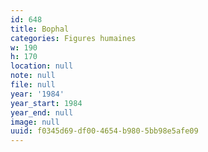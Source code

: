 ```yaml
---
id: 648
title: Bophal
categories: Figures humaines
w: 190
h: 170
location: null
note: null
file: null
year: '1984'
year_start: 1984
year_end: null
image: null
uuid: f0345d69-df00-4654-b980-5bb98e5afe09
---
```


